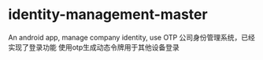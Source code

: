 # identity-management-master
An android app, manage company identity, use OTP  公司身份管理系统，已经实现了登录功能  使用otp生成动态令牌用于其他设备登录
